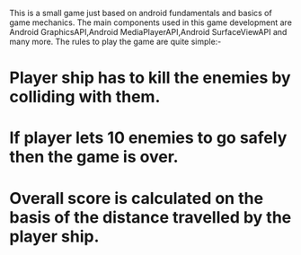 This is a small game just based on android fundamentals and basics of game mechanics.
The main components used in this game development are Android GraphicsAPI,Android MediaPlayerAPI,Android SurfaceViewAPI and many more.
The rules to play the game are quite simple:-
   # Player ship has to kill the enemies by colliding with them.
   # If player lets 10 enemies to go safely then the game is over.
   # Overall score is calculated on the basis of the distance travelled by the player ship.
